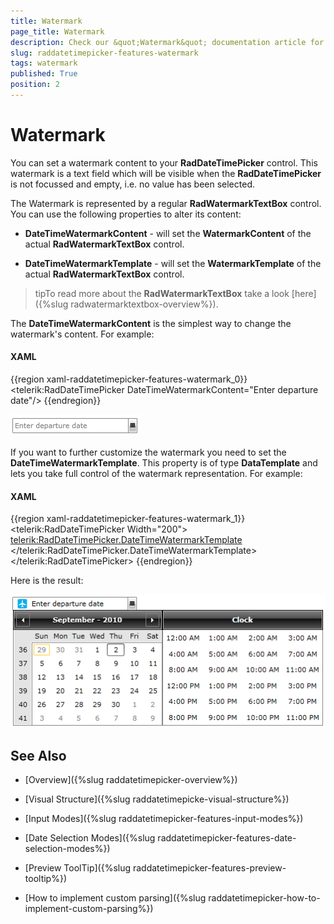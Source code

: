 ```yaml
---
title: Watermark
page_title: Watermark
description: Check our &quot;Watermark&quot; documentation article for the RadDateTimePicker {{ site.framework_name }} control.
slug: raddatetimepicker-features-watermark
tags: watermark
published: True
position: 2
---
```


# Watermark

You can set a watermark content to your __RadDateTimePicker__ control. This watermark is a text field which will be visible when the __RadDateTimePicker__ is not focussed and empty, i.e. no value has been selected.

The Watermark is represented by a regular __RadWatermarkTextBox__ control. You can use the following properties to alter its content:

* __DateTimeWatermarkContent__ - will set the __WatermarkContent__ of the actual __RadWatermarkTextBox__ control. 

* __DateTimeWatermarkTemplate__ - will set the __WatermarkTemplate__ of the actual __RadWatermarkTextBox__ control.

>tipTo read more about the __RadWatermarkTextBox__ take a look [here]({%slug radwatermarktextbox-overview%}).

The __DateTimeWatermarkContent__ is the simplest way to change the watermark's content. For example:

#### __XAML__

{{region xaml-raddatetimepicker-features-watermark_0}}
	<telerik:RadDateTimePicker DateTimeWatermarkContent="Enter departure date"/>
{{endregion}}

![](images/dateTimePicker_features_watermark_020.png)

If you want to further customize the watermark you need to set the __DateTimeWatermarkTemplate__. This property is of type __DataTemplate__ and lets you take full control of the watermark representation. For example:

#### __XAML__

{{region xaml-raddatetimepicker-features-watermark_1}}
	<telerik:RadDateTimePicker Width="200">
	    <telerik:RadDateTimePicker.DateTimeWatermarkTemplate>
	        <DataTemplate>
	            <StackPanel Orientation="Horizontal">
	                <Image Source="/Silverlight.Help.RadDateTimePicker;component/Demos/Images/web-airplain.png" />
	                <TextBlock Text="Enter departure date" VerticalAlignment="Center" />
	            </StackPanel>
	        </DataTemplate>
	    </telerik:RadDateTimePicker.DateTimeWatermarkTemplate>
	</telerik:RadDateTimePicker>
{{endregion}}

Here is the result:

![](images/dateTimePicker_features_watermark_010.png)

## See Also

 * [Overview]({%slug raddatetimepicker-overview%})

 * [Visual Structure]({%slug raddatetimepicke-visual-structure%})

 * [Input Modes]({%slug raddatetimepicker-features-input-modes%})

 * [Date Selection Modes]({%slug raddatetimepicker-features-date-selection-modes%})

 * [Preview ToolTip]({%slug raddatetimepicker-features-preview-tooltip%})

 * [How to implement custom parsing]({%slug raddatetimepicker-how-to-implement-custom-parsing%})
